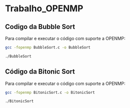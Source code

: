 # Trabalho_OPENMP
## Codigo da Bubble Sort
Para compilar e executar o código com suporte a OPENMP:
```bash
gcc -fopenmp BubbleSort.c -o BubbleSort
```

```bash
./BubbleSort
```

## Código da Bitonic Sort
Para compilar e executar o código com suporte a OPENMP:
```bash
gcc -fopenmp BitonicSort.c -o BitonicSort
```

```bash
./BitonicSort
```

